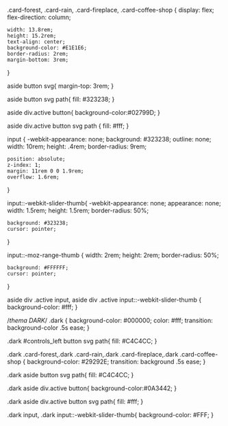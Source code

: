 .card-forest, .card-rain, .card-fireplace, .card-coffee-shop {
    display: flex;
    flex-direction: column;

    width: 13.8rem;
    height: 15.2rem;
    text-align: center;
    background-color: #E1E1E6;
    border-radius: 2rem;
    margin-bottom: 3rem;
}

aside button svg{
  margin-top: 3rem;
}

aside button svg path{
  fill: #323238;
}


aside div.active button{
  background-color:#02799D;
}

aside div.active button svg path {
    fill: #fff;
}

input {
    -webkit-appearance: none;
    background: #323238;
    outline: none;
    width: 10rem;
    height: .4rem;
    border-radius: 9rem;   

    position: absolute;
    z-index: 1;
    margin: 11rem 0 0 1.9rem;
    overflow: 1.6rem;
}

input::-webkit-slider-thumb{
    -webkit-appearance: none;
    appearance: none;
    width: 1.5rem;
    height: 1.5rem;
    border-radius: 50%; 

    background: #323238;
    cursor: pointer;
}

input::-moz-range-thumb {
    width: 2rem;
    height: 2rem;
    border-radius: 50%; 

    background: #FFFFFF;
    cursor: pointer;
}

aside div .active input,
aside div .active input::-webkit-slider-thumb {
  background-color: #fff;
}


/*thema DARK*/
.dark {
  background-color: #000000; 
  color: #fff; 
  transition: background-color .5s ease;
}

.dark #controls_left button svg path{
  fill: #C4C4CC;
}

.dark .card-forest,.dark .card-rain,.dark .card-fireplace,.dark .card-coffee-shop {
  background-color: #29292E;
  transition: background .5s ease;
}

.dark aside button svg path{
  fill: #C4C4CC;
}

.dark aside div.active button{
  background-color:#0A3442;
}

.dark aside div.active button svg path{
  fill: #fff;
}

.dark input, .dark input::-webkit-slider-thumb{
  background-color: #FFF;
}


